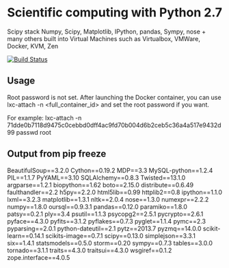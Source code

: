 Scientific computing with Python 2.7
====================================

Scipy stack Numpy, Scipy, Matplotlib, IPython, pandas, Sympy, nose + many others built into Virtual Machines such as Virtualbox, VMWare, Docker, KVM, Zen<br>

[![Build Status](https://ci.scivm.com/jenkins/buildStatus/icon?job=scientific-python-2.7)](https://ci.scivm.com/jenkins/view/Science%20Images/job/scientific-python-2.7/)<br>

Usage
-----

Root password is not set.  After launching the Docker container, you can use lxc-attach -n <full_container_id> and set the root password if you want.

For example:
lxc-attach -n 71dde0b7118d9475c0cebbd0dff4ac9fd70b004d6b2ceb5c36a4a517e9432d99
passwd root

Output from pip freeze
----------------------

BeautifulSoup==3.2.0
Cython==0.19.2
MDP==3.3
MySQL-python==1.2.4
PIL==1.1.7
PyYAML==3.10
SQLAlchemy==0.8.3
Twisted==13.1.0
argparse==1.2.1
biopython==1.62
boto==2.15.0
distribute==0.6.49
faulthandler==2.2
h5py==2.2.0
html5lib==0.99
httplib2==0.8
ipython==1.1.0
lxml==3.2.3
matplotlib==1.3.1
nltk==2.0.4
nose==1.3.0
numexpr==2.2.2
numpy==1.8.0
oursql==0.9.3.1
pandas==0.12.0
paramiko==1.8.0
patsy==0.2.1
ply==3.4
psutil==1.1.3
psycopg2==2.5.1
pycrypto==2.6.1
pyface==4.3.0
pyfits==3.1.2
pyflakes==0.7.3
pyglet==1.1.4
pymc==2.3
pyparsing==2.0.1
python-dateutil==2.1
pytz==2013.7
pyzmq==14.0.0
scikit-learn==0.14.1
scikits-image==0.7.1
scipy==0.13.0
simplejson==3.3.1
six==1.4.1
statsmodels==0.5.0
storm==0.20
sympy==0.7.3
tables==3.0.0
tornado==3.1.1
traits==4.3.0
traitsui==4.3.0
wsgiref==0.1.2
zope.interface==4.0.5
